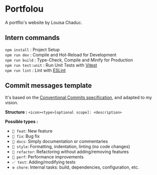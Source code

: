 # Portfolou

A portflio's website by Louisa Chaduc.

## Intern commands

`npm install` : Project Setup  
`npm run dev` : Compile and Hot-Reload for Development  
`npm run build` : Type-Check, Compile and Minify for Production  
`npm run test:unit` : Run Unit Tests with [Vitest](https://vitest.dev/)  
`npm run lint` : Lint with [ESLint](https://eslint.org/)

## Commit messages template

It's based on the [Conventional Commits specification](https://www.conventionalcommits.org/en/v1.0.0/), and adapted to my vision.

**Structure :** `<icon><type>[optional scope]: <description>`

**Possible types :**

- `🔧 feat`: New feature
- `🐞 fix`: Bug fix
- `📝 docs`: Simply documentation or commentaries
- `🎨 style`: Formatting, indentation, linting (no code changes)
- `🔁 refactor`: Refactoring without adding/removing features
- `🚀 perf`: Performance improvements
- `✅ test`: Adding/modifying tests
- `⚙️ chore`: Internal tasks: build, dependencies, configuration, etc.
